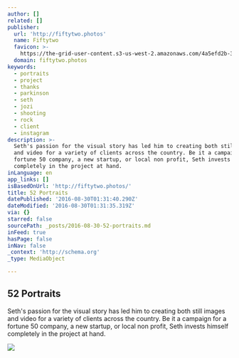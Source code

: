 ```yaml
---
author: []
related: []
publisher:
  url: 'http://fiftytwo.photos'
  name: Fiftytwo
  favicon: >-
    https://the-grid-user-content.s3-us-west-2.amazonaws.com/4a5efd2b-3b25-4009-ae1d-05c217474fa0.jpg
  domain: fiftytwo.photos
keywords:
  - portraits
  - project
  - thanks
  - parkinson
  - seth
  - jozi
  - shooting
  - rock
  - client
  - instagram
description: >-
  Seth's passion for the visual story has led him to creating both still images
  and video for a variety of clients across the country. Be it a campaign for a
  fortune 50 company, a new startup, or local non profit, Seth invests himself
  completely in the project at hand.
inLanguage: en
app_links: []
isBasedOnUrl: 'http://fiftytwo.photos/'
title: 52 Portraits
datePublished: '2016-08-30T01:31:40.290Z'
dateModified: '2016-08-30T01:31:35.319Z'
via: {}
starred: false
sourcePath: _posts/2016-08-30-52-portraits.md
inFeed: true
hasPage: false
inNav: false
_context: 'http://schema.org'
_type: MediaObject

---
```

<article style=""><h1>52 Portraits</h1><p>Seth's passion for the visual story has led him to creating both still images and video for a variety of clients across the country. Be it a campaign for a fortune 50 company, a new startup, or local non profit, Seth invests himself completely in the project at hand.</p><img src="https://imgflo.herokuapp.com/graph/vahj1ThiexotieMo/2c2b3436530ae9142d2e5446d9daeedf/passthrough.jpg?input=https%3A%2F%2Fthe-grid-user-content.s3-us-west-2.amazonaws.com%2F04e9d5cc-88bc-402c-a881-50fe365daa95.jpg&amp;width=1201" /></article>
